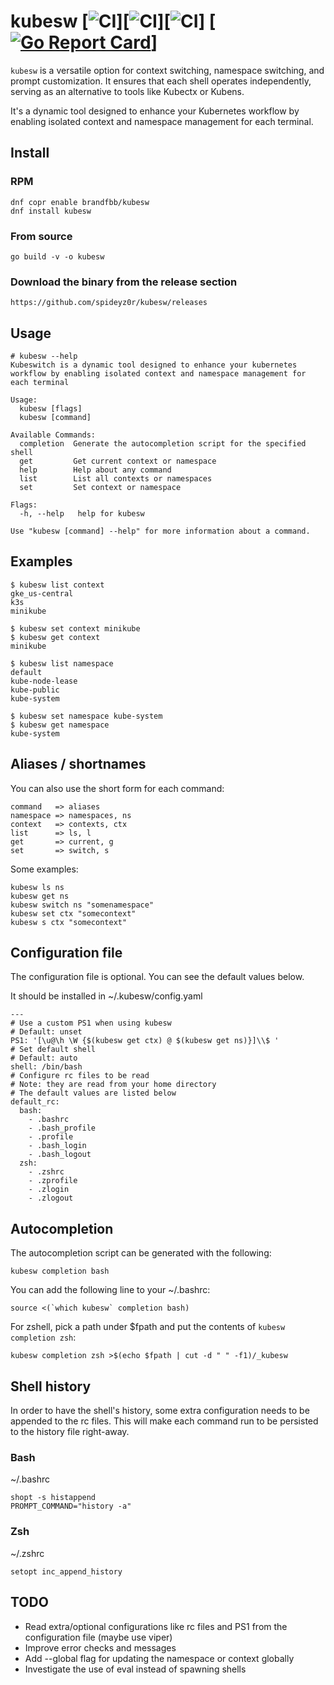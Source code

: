# kubesw [![CI](https://github.com/spideyz0r/kubesw/workflows/gotester/badge.svg)][![CI](https://github.com/spideyz0r/kubesw/workflows/goreleaser/badge.svg)][![CI](https://github.com/spideyz0r/kubesw/workflows/rpm-builder/badge.svg)] [[![Go Report Card](https://goreportcard.com/badge/github.com/spideyz0r/kubesw)](https://goreportcard.com/report/github.com/spideyz0r/kubesw)]
`kubesw` is a versatile option for context switching, namespace switching, and prompt customization. It ensures that each shell operates independently, serving as an alternative to tools like Kubectx or Kubens.

It's a dynamic tool designed to enhance your Kubernetes workflow by enabling isolated context and namespace management for each terminal.

## Install

### RPM
```
dnf copr enable brandfbb/kubesw
dnf install kubesw
```

### From source
```
go build -v -o kubesw
```
### Download the binary from the release section
```
https://github.com/spideyz0r/kubesw/releases
```

## Usage
```
# kubesw --help
Kubeswitch is a dynamic tool designed to enhance your kubernetes workflow by enabling isolated context and namespace management for each terminal

Usage:
  kubesw [flags]
  kubesw [command]

Available Commands:
  completion  Generate the autocompletion script for the specified shell
  get         Get current context or namespace
  help        Help about any command
  list        List all contexts or namespaces
  set         Set context or namespace

Flags:
  -h, --help   help for kubesw

Use "kubesw [command] --help" for more information about a command.
```

## Examples
```
$ kubesw list context
gke_us-central
k3s
minikube
```
```
$ kubesw set context minikube
$ kubesw get context
minikube
```
```
$ kubesw list namespace
default
kube-node-lease
kube-public
kube-system
```
```
$ kubesw set namespace kube-system
$ kubesw get namespace
kube-system
```
## Aliases / shortnames
You can also use the short form for each command:
```
command   => aliases
namespace => namespaces, ns
context   => contexts, ctx
list      => ls, l
get       => current, g
set       => switch, s
```
Some examples:
```kubesw get ns
kubesw ls ns
kubesw get ns
kubesw switch ns "somenamespace"
kubesw set ctx "somecontext"
kubesw s ctx "somecontext"
```

## Configuration file
The configuration file is optional. You can see the default values below.

It should be installed in ~/.kubesw/config.yaml
```
---
# Use a custom PS1 when using kubesw
# Default: unset
PS1: '[\u@\h \W {$(kubesw get ctx) @ $(kubesw get ns)}]\\$ '
# Set default shell
# Default: auto
shell: /bin/bash
# Configure rc files to be read
# Note: they are read from your home directory
# The default values are listed below
default_rc:
  bash:
    - .bashrc
    - .bash_profile
    - .profile
    - .bash_login
    - .bash_logout
  zsh:
    - .zshrc
    - .zprofile
    - .zlogin
    - .zlogout
```

## Autocompletion
The autocompletion script can be generated with the following:
```
kubesw completion bash
```

You can add the following line to your ~/.bashrc:
```
source <(`which kubesw` completion bash)
```

For zshell, pick a path under $fpath and put the contents of `kubesw completion zsh`:
```
kubesw completion zsh >$(echo $fpath | cut -d " " -f1)/_kubesw
```

## Shell history
In order to have the shell's history, some extra configuration needs to be appended to the rc files.
This will make each command run to be persisted to the history file right-away.


### Bash
~/.bashrc
```
shopt -s histappend
PROMPT_COMMAND="history -a"
```

### Zsh
~/.zshrc
```
setopt inc_append_history
```


## TODO
- Read extra/optional configurations like rc files and PS1 from the configuration file (maybe use viper)
- Improve error checks and messages
- Add --global flag for updating the namespace or context globally
- Investigate the use of eval instead of spawning shells
